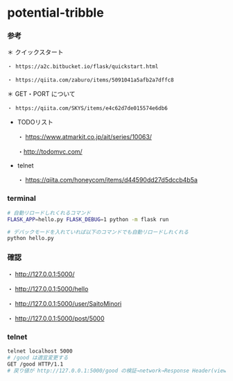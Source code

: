 # potential-tribble

### 参考

＊ クイックスタート

    ・ https://a2c.bitbucket.io/flask/quickstart.html

    ・ https://qiita.com/zaburo/items/5091041a5afb2a7dffc8

＊ GET・PORT について

    ・ https://qiita.com/SKYS/items/e4c62d7de015574e6db6

* TODOリスト

    ・ https://www.atmarkit.co.jp/ait/series/10063/

    ・http://todomvc.com/

* telnet

    ・ https://qiita.com/honeycom/items/d44590dd27d5dccb4b5a



### terminal
```bash
# 自動リロードしれくれるコマンド
FLASK_APP=hello.py FLASK_DEBUG=1 python -m flask run

# デバックモードを入れていれば以下のコマンドでも自動リロードしれくれる
python hello.py
```

### 確認

・ http://127.0.0.1:5000/

・ http://127.0.0.1:5000/hello

・ http://127.0.0.1:5000/user/SaitoMinori

・ http://127.0.0.1:5000/post/5000


### telnet 
```bash
telnet localhost 5000 
# /good は適宜変更する
GET /good HTTP/1.1
# 戻り値が http://127.0.0.1:5000/good の検証→network→Response Header(view source)と一致する！
```
